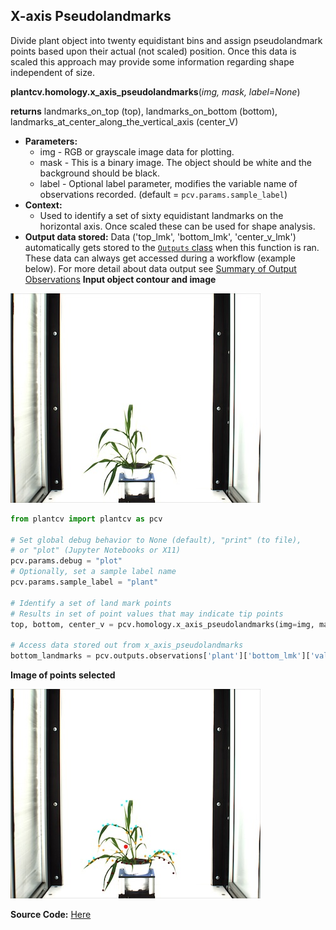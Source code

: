 ## X-axis Pseudolandmarks

Divide plant object into twenty equidistant bins and assign pseudolandmark points based upon their actual (not scaled) position.
Once this data is scaled this approach may provide some information regarding shape independent of size.

**plantcv.homology.x_axis_pseudolandmarks**(*img, mask, label=None*)

**returns** landmarks_on_top (top), landmarks_on_bottom (bottom), landmarks_at_center_along_the_vertical_axis (center_V)

- **Parameters:**
    - img - RGB or grayscale image data for plotting.
    - mask - This is a binary image. The object should be white and the background should be black.
    - label - Optional label parameter, modifies the variable name of observations recorded. (default = `pcv.params.sample_label`)
- **Context:**
    - Used to identify a set of sixty equidistant landmarks on the horizontal axis. Once scaled these can be used for shape analysis.
- **Output data stored:** Data ('top_lmk', 'bottom_lmk', 'center_v_lmk') automatically gets stored to the [`Outputs` class](outputs.md) when this function is ran. 
    These data can always get accessed during a workflow (example below). For more detail about data output see [Summary of Output Observations](output_measurements.md#summary-of-output-observations)
**Input object contour and image**

![Screenshot](img/documentation_images/x_axis_pseudolandmarks/xpl_example_image.jpg)

```python
from plantcv import plantcv as pcv

# Set global debug behavior to None (default), "print" (to file), 
# or "plot" (Jupyter Notebooks or X11)
pcv.params.debug = "plot"
# Optionally, set a sample label name
pcv.params.sample_label = "plant"

# Identify a set of land mark points
# Results in set of point values that may indicate tip points
top, bottom, center_v = pcv.homology.x_axis_pseudolandmarks(img=img, mask=mask)

# Access data stored out from x_axis_pseudolandmarks
bottom_landmarks = pcv.outputs.observations['plant']['bottom_lmk']['value']

```

**Image of points selected**

![Screenshot](img/documentation_images/x_axis_pseudolandmarks/xap_output.jpg)

**Source Code:** [Here](https://github.com/danforthcenter/plantcv/blob/main/plantcv/plantcv/homology/x_axis_pseudolandmarks.py)
